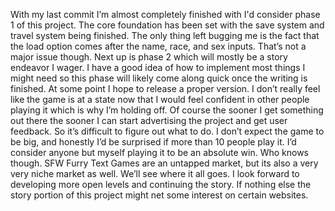 With my last commit I’m almost completely finished with I'd consider phase 1 of this project. The core foundation has been set with the save system and travel system being finished. The only thing left bugging me is the fact that the load option comes after the name, race, and sex inputs. That’s not a major issue though. 
Next up is phase 2 which will mostly be a story endeavor I wager. I have a good idea of how to implement most things I might need so this phase will likely come along quick once the writing is finished. 
At some point I hope to release a proper version. I don’t really feel like the game is at a state now that I would feel confident in other people playing it which is why I’m holding off. Of course the sooner I get something out there the sooner I can start advertising the project and get user feedback. So it’s difficult to figure out what to do. I don’t expect the game to be big, and honestly I’d be surprised if more than 10 people play it. I’d consider anyone but myself playing it to be an absolute win. Who knows though. SFW Furry Text Games are an untapped market, but its also a very very niche market as well. 
We’ll see where it all goes. I look forward to developing more open levels and continuing the story. If nothing else the story portion of this project might net some interest on certain websites.
